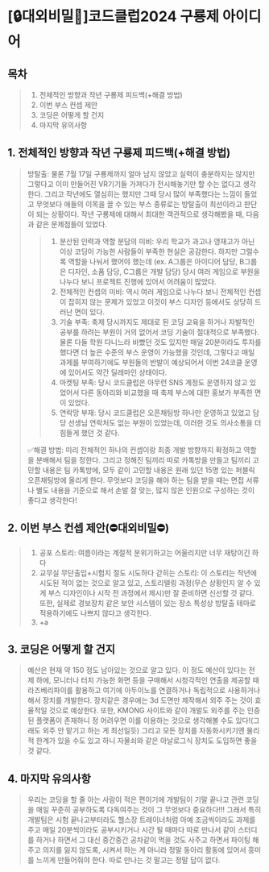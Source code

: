 [🔒대외비밀🤫]코드클럽2024 구룡제 아이디어
=====================
## 목차
> 1. 전체적인 방향과 작년 구룡제 피드백(+해결 방법)
> 2. 이번 부스 컨셉 제안
> 3. 코딩은 어떻게 할 건지
> 4. 마지막 유의사항
## 1. 전체적인 방향과 작년 구룡제 피드백(+해결 방법)
> 방탈출: 물론 7월 17일 구룡제까지 얼마 남지 않았고 실력이 충분하지는 않지만 그렇다고 이미 만들어진 VR기기들 가져다가 전시해놓기만 할 수는 없다고 생각한다.
> 그리고 작년에도 열심히는 했지만 그때 당시 많이 부족했다는 느낌이 들었고 무엇보다 애들의 이목을 끌 수 있는 부스 종류로는 방탈출이 최선이라고 판단이 되는 상황이다.
> 작년 구룡제에 대해서 최대한 객관적으로 생각해봤을 때, 다음과 같은 문제점들이 있었다.
>   > 1) 분산된 인력과 역할 분담의 미비: 우리 학교가 과고나 영재고가 아닌 이상 코딩이 가능한 사람들이 부족한 현실은 공감한다. 하지만 그럴수록 역할을 나눠서 했어야 했는데
>   > (ex. A그룹은 아이디어 담당, B그룹은 디자인, 소품 담당, C그룹은 개발 담당) 당시 여러 게임으로 부원을 나누다 보니 프로젝트 진행에 있어서 어려움이 많았다.
>   > 2) 전체적인 컨셉의 미비: 역시 여러 게임으로 나누다 보니 전체적인 컨셉이 잡히지 않는 문제가 있었고 이것이 부스 디자인 등에서도 상당히 드러난 면이 있다.
>   > 3) 기술 부족: 축제 당시까지도 제대로 된 코딩 교육을 하거나 자발적인 공부를 하려는 부원이 거의 없어서 코딩 기술이 절대적으로 부족했다. 물론 다들 학원 다니느라
>   > 바빴던 것도 있지만 매일 20분이라도 투자를 했다면 더 높은 수준의 부스 운영이 가능했을 것인데, 그렇다고 매일 과제를 부여하기에도 부원들의 반발이 예상되어서
>   > 이번 24코클 운영에 있어서도 약간 딜레마인 상태이다.
>   > 4) 마켓팅 부족: 당시 코드클럽은 아무런 SNS 계정도 운영하지 않고 있었어서 다른 동아리와 비교했을 때 축제 부스에 대한 홍보가 부족한 면이 있었다.
>   > 5) 연락망 부재: 당시 코드클럽은 오픈채팅방 하나만 운영하고 있었고 담당 선생님 연락처도 없는 부원이 있었는데, 이러한 것도 의사소통을 더 힘들게 했던 것 같다.
>   >
> ✅해결 방법: 미리 전체적인 하나의 컨셉이랑 최종 개발 방향까지 확정하고 역할을 분배해서 팀을 정한다. 그리고 정해진 팀끼리 따로 카톡방을 만들고 팀끼리 고민할
> 내용은 팀 카톡방에, 모두 같이 고민할 내용은 원래 있던 15명 있는 퍼블릭 오픈채팅방에 올리게 한다. 무엇보다 코딩을 해야 하는 팀을 받을 때는 면접 서류나 별도
> 내용을 기준으로 해서 손발 잘 맞는, 많지 않은 인원으로 구성하는 것이 좋다고 생각한다!
## 2. 이번 부스 컨셉 제안(⛔️대외비밀⛔️)
> 1) 공포 스토리: 여름이라는 계절적 분위기하고는 어울리지만 너무 재탕이긴 하다
> 2) 교무실 무단출입+시험지 절도 시도하다 갇히는 스토리: 이 스토리는 작년에 시도된 적이 없는 것으로 알고 있고, 스토리텔링 과정(무슨 상황인지 알 수 있게 부스
> 디자인이나 시작 전 과정에서 제시)만 잘 준비하면 신선할 것 같다. 또한, 실제로 경보장치 같은 보안 시스템이 있는 장소 특성상 방탈출 테마로 적용하기에도 나쁘지
> 않다고 생각한다.
> 3) +a
## 3. 코딩은 어떻게 할 건지
> 예산은 현재 약 150 정도 남아있는 것으로 알고 있다. 이 정도 예산이 있다는 전제 하에, 모니터나 터치 가능한 화면 등을 구매해서 시청각적인 연출을 제공할 때
> 라즈베리파이를 활용하고 여기에 아두이노를 연결하거나 독립적으로 사용하거나 해서 장치를 개발한다. 장치같은 경우에는 3d 도면만 제작해서 외주 주는 것이 효율적일
> 것으로 예상한다. 또한, KMONG 사이트와 같이 개발도 외주를 주는 인증된 플랫폼이 존재하니 정 어려우면 이를 이용하는 것으로 생각해볼 수도 있다!(그래도 외주
> 안 맡기고 하는 게 최선일듯) 그리고 모든 장치를 자동화시키기엔 물리적 한계가 있을 수도 있고 하니 자물쇠와 같은 아날로그식 장치도 도입하면 좋을 것 같다.
## 4. 마지막 유의사항
> 우리는 코딩을 할 줄 아는 사람이 적은 편이기에 개발팀이 기말 끝나고 관련 코딩을 매일 꾸준히 공부하도록 다독여주는 것이 그 무엇보다 중요하다!!! 그래서 특히 개발팀은
> 시험 끝나고부터라도 헬스장 트레이너처럼 아예 조금씩이라도 과제를 주고 매일 20분씩이라도 공부시키거나 시간 될 때마다 따로 만나서 같이 스터디를 하거나 하면서 그 대신 중간중간 공차같이 먹을
> 것도 사주고 하면서 파이팅 해주고 의지를 잃지 않도록, 시켜서 하는 게 아니라 정말 동아리 활동에 있어서 흥미를 느끼게 만들어줘야 한다. 따로 만나는 것 말고는
> 정말 답이 없다.
